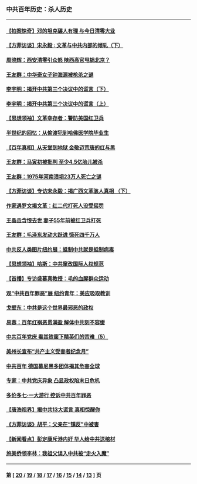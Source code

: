 ### 中共百年历史：杀人历史
---
#### [【拍案惊奇】邓的坦克碾人有理 与今日清零大业](../../pages/nf1176106/n13729574.md?05220430) 
#### [【方菲访谈】宋永毅 : 文革与中共内部的倾轧（下）](../../pages/nf1176106/n13486836.md?05220430) 
#### [周晓辉：西安清零引众怒 陕西高官甩锅北京？](../../pages/nf1176106/n13484627.md?05220430) 
#### [王友群：中华奇女子钟海源被枪杀之谜](../../pages/nf1176106/n13430555.md?05220430) 
#### [李宇明：揭开中共第三个决议中的谎言（下）](../../pages/nf1176106/n13389389.md?05220430) 
#### [李宇明：揭开中共第三个决议中的谎言（上）](../../pages/nf1176106/n13388697.md?05220430) 
#### [【思想领袖】文革幸存者：警防美国红卫兵](../../pages/nf1176106/n13339289.md?05220430) 
#### [半世纪的回忆：从偷渡犯到哈佛医学院毕业生](../../pages/nf1176106/n13345328.md?05220430) 
#### [【百年真相】从天堂到地狱 金敬迈荒唐的红与黑](../../pages/nf1176106/n13336995.md?05220430) 
#### [王友群：马寅初被批判 至少4.5亿胎儿被杀](../../pages/nf1176106/n13260313.md?05220430) 
#### [王友群：1975年河南溃坝23万人死亡之谜](../../pages/nf1176106/n13231576.md?05220430) 
#### [【方菲访谈】专访宋永毅：揭广西文革骇人真相 （下）](../../pages/nf1176106/n13209074.md?05220430) 
#### [作家遇罗文揭文革：红二代打死人没受惩罚](../../pages/nf1176106/n13205254.md?05220430) 
#### [王晶垚含恨去世 妻子55年前被红卫兵打死](../../pages/nf1176106/n13203590.md?05220430) 
#### [王友群：毛泽东发动大跃进 饿死四千万人](../../pages/nf1176106/n13177158.md?05220430) 
#### [中共反人类图片纽约展：抵制中共就是抵制病毒](../../pages/nf1176106/n13115371.md?05220430) 
#### [【思想领袖】哈斯：中共窜改国际人权规范](../../pages/nf1176106/n13053647.md?05220430) 
#### [【首播】专访盛慕真教授：毛的血腥群众运动](../../pages/nf1176106/n13091782.md?05220430) 
#### [观“中共百年罪恶”展 纽约青年：美应吸取教训](../../pages/nf1176106/n13085246.md?05220430) 
#### [戈壁东：中共是这个世界最邪恶的政权](../../pages/nf1176106/n13085641.md?05220430) 
#### [易蓉：百年红祸恶贯满盈 解体中共刻不容缓](../../pages/nf1176106/n13084455.md?05220430) 
#### [中共百年党庆 看其铁窗下精英们的苦难（5）](../../pages/nf1176106/n13076766.md?05220430) 
#### [美州长宣布“共产主义受害者纪念月”](../../pages/nf1176106/n13074024.md?05220430) 
#### [中共百年 德国慕尼黑多团体揭其危害全球](../../pages/nf1176106/n13068873.md?05220430) 
#### [专家：中共党庆异象 凸显政权陷末日危机](../../pages/nf1176106/n13067084.md?05220430) 
#### [多伦多七·一大游行 控诉中共百年罪恶](../../pages/nf1176106/n13062043.md?05220430) 
#### [【唐浩视界】揭中共13大谎言 真相惊醒你](../../pages/nf1176106/n13065208.md?05220430) 
#### [《方菲访谈》胡平：父亲在“镇反”中被害](../../pages/nf1176106/n13064114.md?05220430) 
#### [【新闻看点】彭定康斥港内奸 华人给中共送棺材](../../pages/nf1176106/n13064230.md?05220430) 
#### [旅美侨领李林：我祖父误入中共被“走火入魔”](../../pages/nf1176106/n13062777.md?05220430) 

---
#### 第 [ [20](./20.md?05220430) / [19](./19.md?05220430) / [18](./18.md?05220430) / [17](./17.md?05220430) / [16](./16.md?05220430) / [15](./15.md?05220430) / [14](./14.md?05220430) / [13](./13.md?05220430) ] 页
